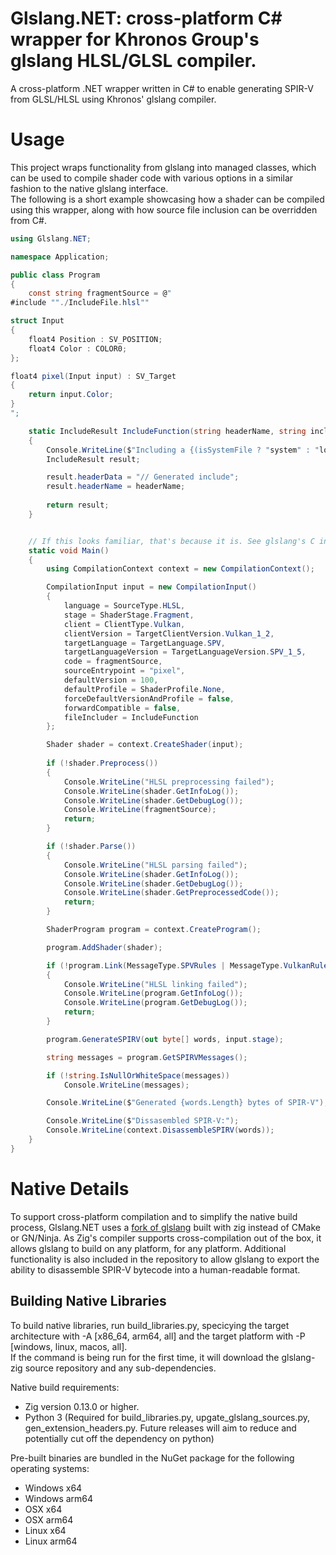 # Glslang.NET: cross-platform C# wrapper for Khronos Group's glslang HLSL/GLSL compiler.

A cross-platform .NET wrapper written in C# to enable generating SPIR-V from GLSL/HLSL using Khronos' glslang compiler.

# Usage

This project wraps functionality from glslang into managed classes, which can be used to compile shader code with various options in a similar fashion to the native glslang interface.<br>
The following is a short example showcasing how a shader can be compiled using this wrapper, along with how source file inclusion can be overridden from C#.

```cs
using Glslang.NET;

namespace Application;

public class Program
{        
    const string fragmentSource = @"
#include ""./IncludeFile.hlsl""

struct Input
{
    float4 Position : SV_POSITION;
    float4 Color : COLOR0;
};

float4 pixel(Input input) : SV_Target
{
    return input.Color;
}
";

    static IncludeResult IncludeFunction(string headerName, string includerName, uint depth, bool isSystemFile)
    {
        Console.WriteLine($"Including a {(isSystemFile ? "system" : "local")} file, `{headerName}` from `{includerName}` at depth {depth}.");
        IncludeResult result;

        result.headerData = "// Generated include";
        result.headerName = headerName;
        
        return result;
    }


    // If this looks familiar, that's because it is. See glslang's C interface: https://github.com/KhronosGroup/glslang?tab=readme-ov-file#c-functional-interface-new
    static void Main()
    {
        using CompilationContext context = new CompilationContext();

        CompilationInput input = new CompilationInput() 
        {
            language = SourceType.HLSL,
            stage = ShaderStage.Fragment,
            client = ClientType.Vulkan,
            clientVersion = TargetClientVersion.Vulkan_1_2,
            targetLanguage = TargetLanguage.SPV,
            targetLanguageVersion = TargetLanguageVersion.SPV_1_5,
            code = fragmentSource,
            sourceEntrypoint = "pixel",
            defaultVersion = 100,
            defaultProfile = ShaderProfile.None,
            forceDefaultVersionAndProfile = false,
            forwardCompatible = false,
            fileIncluder = IncludeFunction
        };

        Shader shader = context.CreateShader(input);
        
        if (!shader.Preprocess())	
        {
            Console.WriteLine("HLSL preprocessing failed");
            Console.WriteLine(shader.GetInfoLog());
            Console.WriteLine(shader.GetDebugLog());
            Console.WriteLine(fragmentSource);
            return;
        }

        if (!shader.Parse()) 
        {
            Console.WriteLine("HLSL parsing failed");
            Console.WriteLine(shader.GetInfoLog());
            Console.WriteLine(shader.GetDebugLog());
            Console.WriteLine(shader.GetPreprocessedCode());
            return;
        }

        ShaderProgram program = context.CreateProgram();

        program.AddShader(shader);

        if (!program.Link(MessageType.SPVRules | MessageType.VulkanRules)) 
        {
            Console.WriteLine("HLSL linking failed");
            Console.WriteLine(program.GetInfoLog());
            Console.WriteLine(program.GetDebugLog());
            return;
        }

        program.GenerateSPIRV(out byte[] words, input.stage);

        string messages = program.GetSPIRVMessages();

        if (!string.IsNullOrWhiteSpace(messages))
            Console.WriteLine(messages);

        Console.WriteLine($"Generated {words.Length} bytes of SPIR-V");

        Console.WriteLine($"Dissasembled SPIR-V:");
        Console.WriteLine(context.DisassembleSPIRV(words));
    }
}
```

# Native Details

To support cross-platform compilation and to simplify the native build process, Glslang.NET uses a [fork of glslang](https://github.com/sinnwrig/glslang-zig) built with zig instead of CMake or GN/Ninja. As Zig's compiler supports cross-compilation out of the box, it allows glslang to build on any platform, for any platform. Additional functionality is also included in the repository to allow glslang to export the ability to disassemble SPIR-V bytecode into a human-readable format. 

## Building Native Libraries

To build native libraries, run build_libraries.py, specicying the target architecture with -A [x86_64, arm64, all] and the target platform with -P [windows, linux, macos, all].<br>If the command is being run for the first time, it will download the glslang-zig source repository and any sub-dependencies.

Native build requirements:
- Zig version 0.13.0 or higher.
- Python 3 (Required for build_libraries.py, upgate_glslang_sources.py, gen_extension_headers.py. Future releases will aim to reduce and potentially cut off the dependency on python)

Pre-built binaries are bundled in the NuGet package for the following operating systems:
- Windows x64
- Windows arm64
- OSX x64
- OSX arm64
- Linux x64
- Linux arm64
